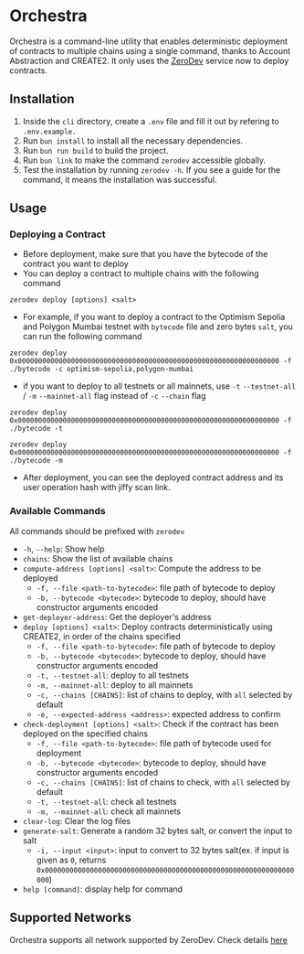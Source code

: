 # Orchestra

Orchestra is a command-line utility that enables deterministic deployment of contracts to multiple chains using a single command, thanks to Account Abstraction and CREATE2. It only uses the [ZeroDev](https://zerodev.app) service now to deploy contracts.

## Installation

1. Inside the `cli` directory, create a `.env` file and fill it out by refering to `.env.example.`
2. Run `bun install` to install all the necessary dependencies.
3. Run `bun run build` to build the project.
4. Run `bun link` to make the command `zerodev` accessible globally.
5. Test the installation by running `zerodev -h`. If you see a guide for the command, it means the installation was successful.

## Usage

### Deploying a Contract

- Before deployment, make sure that you have the bytecode of the contract you want to deploy
- You can deploy a contract to multiple chains with the following command

```
zerodev deploy [options] <salt>
```

- For example, if you want to deploy a contract to the Optimism Sepolia and Polygon Mumbai testnet with `bytecode` file and zero bytes `salt`, you can run the following command

```
zerodev deploy 0x0000000000000000000000000000000000000000000000000000000000000000 -f ./bytecode -c optimism-sepolia,polygon-mumbai

```

- if you want to deploy to all testnets or all mainnets, use `-t` `--testnet-all` / `-m` `--mainnet-all` flag instead of `-c` `--chain` flag

```
zerodev deploy 0x0000000000000000000000000000000000000000000000000000000000000000 -f ./bytecode -t
```

```
zerodev deploy 0x0000000000000000000000000000000000000000000000000000000000000000 -f ./bytecode -m
```

- After deployment, you can see the deployed contract address and its user operation hash with jiffy scan link.

### Available Commands

All commands should be prefixed with `zerodev`

- `-h`, `--help`: Show help
- `chains`: Show the list of available chains
- `compute-address [options] <salt>`: Compute the address to be deployed
  - `-f, --file <path-to-bytecode>`: file path of bytecode to deploy
  - `-b, --bytecode <bytecode>`: bytecode to deploy, should have constructor arguments encoded
- `get-deployer-address`: Get the deployer's address
- `deploy [options] <salt>`: Deploy contracts deterministically using CREATE2, in order of the chains specified
  - `-f, --file <path-to-bytecode>`: file path of bytecode to deploy
  - `-b, --bytecode <bytecode>`: bytecode to deploy, should have constructor arguments encoded
  - `-t, --testnet-all`: deploy to all testnets
  - `-m, --mainnet-all`: deploy to all mainnets
  - `-c, --chains [CHAINS]`: list of chains to deploy, with `all` selected by default
  - `-e, --expected-address <address>`: expected address to confirm
- `check-deployment [options] <salt>`: Check if the contract has been deployed on the specified chains
  - `-f, --file <path-to-bytecode>`: file path of bytecode used for deployment
  - `-b, --bytecode <bytecode>`: bytecode to deploy, should have constructor arguments encoded
  - `-c, --chains [CHAINS]`: list of chains to check, with `all` selected by default
  - `-t, --testnet-all`: check all testnets
  - `-m, --mainnet-all`: check all mainnets
- `clear-log`: Clear the log files
- `generate-salt`: Generate a random 32 bytes salt, or convert the input to salt
  - `-i, --input <input>`: input to convert to 32 bytes salt(ex. if input is given as `0`, returns `0x0000000000000000000000000000000000000000000000000000000000000000`)
- `help [command]`: display help for command

## Supported Networks

Orchestra supports all network supported by ZeroDev. Check details [here](https://docs.zerodev.app/supported-networks)

